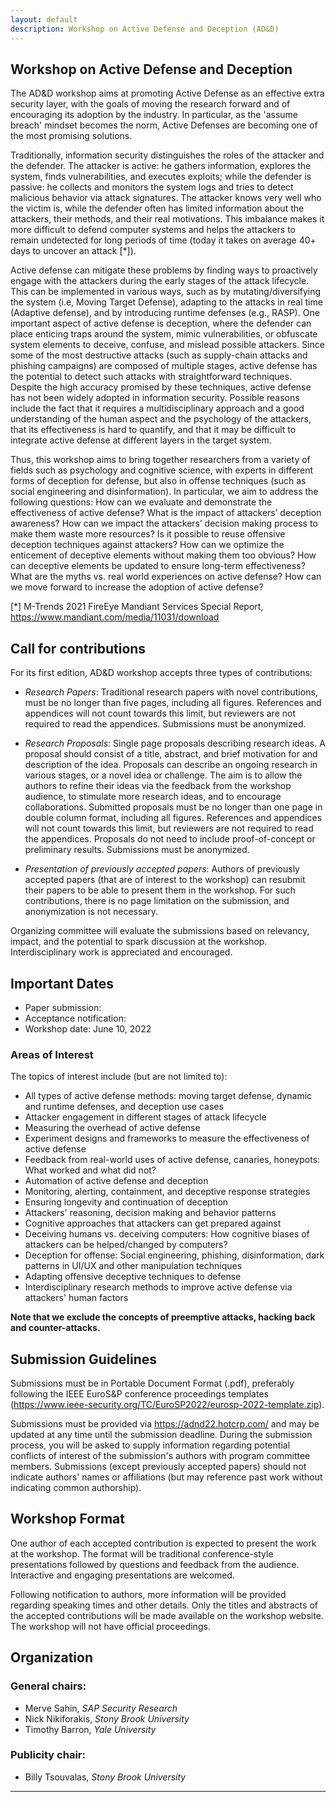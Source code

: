 ```yaml
---
layout: default
description: Workshop on Active Defense and Deception (AD&D)
---
```


## Workshop on Active Defense and Deception
The AD&D workshop aims at promoting Active Defense as an effective extra security layer, with the goals of moving the research forward and of encouraging its adoption by the industry. In particular, as the 'assume breach' mindset becomes the norm, Active Defenses are becoming one of the most promising solutions.

Traditionally, information security distinguishes the roles of the attacker and the defender. The attacker is active: he gathers information, explores the system, finds vulnerabilities, and executes exploits; while the defender is passive: he collects and monitors the system logs and tries to detect malicious behavior via attack signatures. The attacker knows very well who the victim is, while the defender often has limited information about the attackers, their methods, and their real motivations. This imbalance makes it more difficult to defend computer systems and helps the attackers to remain undetected for long periods of time (today it takes on average 40+ days to uncover an attack [*]).

Active defense can mitigate these problems by finding ways to proactively engage with the attackers during the early stages of the attack lifecycle. This can be implemented in various ways, such as by mutating/diversifying the system (i.e, Moving Target Defense), adapting to the attacks in real time (Adaptive defense), and by introducing runtime defenses (e.g., RASP). One important aspect of active defense is deception, where the defender can place enticing traps around the system, mimic vulnerabilities, or obfuscate system elements to deceive, confuse, and mislead possible attackers. Since some of the most destructive attacks (such as supply-chain attacks and phishing campaigns) are composed of multiple stages, active defense has the potential to detect such attacks with straightforward techniques. Despite the high accuracy promised by these techniques, active defense has not been widely adopted in information security. Possible reasons include the fact that it requires a multidisciplinary approach and a good understanding of the human aspect and the psychology of the attackers, that its effectiveness is hard to quantify, and that it may be difficult to integrate active defense at different layers in the target system.

Thus, this workshop aims to bring together researchers from a variety of fields such as psychology and cognitive science, with experts in different forms of deception for defense, but also in offense techniques (such as social engineering and disinformation). In particular, we aim to address the following questions:
How can we evaluate and demonstrate the effectiveness of active defense?
What is the impact of attackers’ deception awareness?
How can we impact the attackers’ decision making process to make them waste more resources?
Is it possible to reuse offensive deception techniques against attackers?
How can we optimize the enticement of deceptive elements without making them too obvious?
How can deceptive elements be updated to ensure long-term effectiveness?
What are the myths vs. real world experiences on active defense?
How can we move forward to increase the adoption of active defense?

[*] M-Trends 2021 FireEye Mandiant Services Special Report, <https://www.mandiant.com/media/11031/download>


## Call for contributions
For its first edition, AD&D workshop accepts three types of contributions:

* _Research Papers_: Traditional research papers with novel contributions, must be no longer than five pages, including all figures. References and appendices will not count towards this limit, but reviewers are not required to read the appendices. Submissions must be anonymized.

* _Research Proposals_: Single page proposals describing research ideas. A proposal should consist of a title, abstract, and brief motivation for and description of the idea. Proposals can describe an ongoing research in various stages, or a novel idea or challenge. The aim is to allow the authors to refine their ideas via the feedback from the workshop audience, to stimulate more research ideas, and to encourage collaborations. Submitted proposals must be no longer than one page in double column format, including all figures. References and appendices will not count towards this limit, but reviewers are not required to read the appendices. Proposals do not need to include proof-of-concept or preliminary results. Submissions must be anonymized.


* _Presentation of previously accepted papers_: Authors of previously accepted papers (that are of interest to the workshop) can resubmit their papers to be able to present them in the workshop. For such contributions, there is no page limitation on the submission, and anonymization is not necessary. 

Organizing committee will evaluate the submissions based on relevancy, impact, and the potential to spark discussion at the workshop. Interdisciplinary work is appreciated and encouraged.


## Important Dates

* Paper submission: 
* Acceptance notification: 
* Workshop date: June 10, 2022


### Areas of Interest
The topics of interest include (but are not limited to):

* All types of active defense methods: moving target defense, dynamic and runtime defenses, and deception use cases
* Attacker engagement in different stages of attack lifecycle
* Measuring the overhead of active defense
* Experiment designs and frameworks to measure the effectiveness of active defense
* Feedback from real-world uses of active defense, canaries, honeypots: What worked and what did not?
* Automation of active defense and deception
* Monitoring, alerting, containment, and deceptive response strategies
* Ensuring longevity and continuation of deception
* Attackers' reasoning, decision making and behavior patterns
* Cognitive approaches that attackers can get prepared against
* Deceiving humans vs. deceiving computers: How cognitive biases of attackers can be helped/changed by computers?
* Deception for offense: Social engineering, phishing, disinformation, dark patterns in UI/UX and other manipulation techniques
* Adapting offensive deceptive techniques to defense
* Interdisciplinary research methods to improve active defense via attackers' human factors

__Note that we exclude the concepts of preemptive attacks, hacking back and counter-attacks.__


## Submission Guidelines

Submissions must be in Portable Document Format (.pdf), preferably following the IEEE EuroS&P conference proceedings templates (<https://www.ieee-security.org/TC/EuroSP2022/eurosp-2022-template.zip>).

Submissions must be provided via <https://adnd22.hotcrp.com/> and may be updated at any time until the submission deadline. During the submission process, you will be asked to supply information regarding potential conflicts of interest of the submission's authors with program committee members. Submissions (except previously accepted papers) should not indicate authors' names or affiliations (but may reference past work without indicating common authorship).

<!--
## Submission types and format
Submissions must be in Portable Document Format (.pdf), preferably following the IEEE conference proceedings templates.

* _Research Papers_:
    Submitted papers must be no longer than five pages, including all figures. References and appendices will not count towards this limit, but reviewers are not required to read appendices.

* _Research Proposals_:
    Submitted proposals must be no longer than a single page in double column format, including all figures. References and appendices will not count towards this limit, but reviewers are not required to read appendices.

## Submission site:
“Submissions must be provided via <https://conpro21.ccs.neu.edu/> and may be updated at any time until the submission deadline. During the submission process, you will be asked to supply information regarding potential conflicts of interest of the submission's authors with program committee members. Submissions should not indicate authors' names or affiliations (but may reference past work without indicating common authorship).”
-->
## Workshop Format
<!-- 
One author of each accepted research paper or proposal is expected to present the work at the workshop. The format is expected to include traditional conference-style presentations followed by roundtable discussion and feedback. Interactive and engaging presentations are welcomed. Following notification to authors, more information will be provided regarding speaking times and other details.
* _Research Papers_: Accepted research papers will be made available on the workshop web site, but the workshop will have no official proceedings.
* _Research Proposals_: Research proposals are intended for PC review. Only titles, abstracts, and funding sources for these talks will be posted on the workshop web site, and we will request that the authors provide these in both text and PDF format.
-->
One author of each accepted contribution is expected to present the work at the workshop. The format will be traditional conference-style presentations followed by questions and feedback from the audience. Interactive and engaging presentations are welcomed. 

Following notification to authors, more information will be provided regarding speaking times and other details.
Only the titles and abstracts of the accepted contributions will be made available on the workshop website. The workshop will not have official proceedings. 


## Organization

### General chairs:
* Merve Sahin, _SAP Security Research_
* Nick Nikiforakis, _Stony Brook University_
* Timothy Barron, _Yale University_ 

### Publicity chair: 
* Billy Tsouvalas, _Stony Brook University_

---
